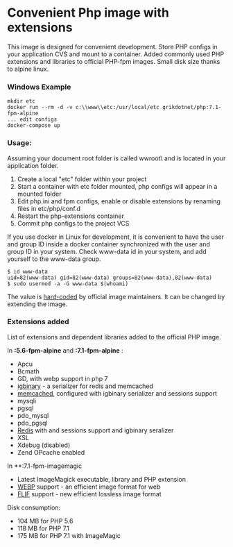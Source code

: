 # Convenient Php image with extensions

This image is designed for convenient development. Store PHP configs in your application CVS and mount to a container.
Added commonly used PHP extensions and libraries to official PHP-fpm images.
Small disk size thanks to alpine linux.

### Windows Example
```
mkdir etc
docker run --rm -d -v c:\\www\\etc:/usr/local/etc grikdotnet/php:7.1-fpm-alpine 
... edit configs
docker-compose up
```

### Usage:
Assuming your document root folder is called wwroot\ and is located in your application folder.
1. Create a local "etc" folder within your project
2. Start a container with etc folder mounted, php configs will appear in a mounted folder
3. Edit php.ini and fpm configs, enable or disable extensions by renaming files in etc/php/conf.d 
5. Restart the php-extensions container
6. Commit php configs to the project VCS

If you use docker in Linux for development, it is convenient to have the user and group ID inside a docker container synchronized with the user and group ID in your system. Check www-data id in your system, and add yourself to the www-data group.
```
$ id www-data
uid=82(www-data) gid=82(www-data) groups=82(www-data),82(www-data)
$ sudo usermod -a -G www-data $(whoami)
```
The value is [hard-coded](https://github.com/docker-library/php/blob/master/7.1/fpm/alpine/Dockerfile#L28) by official image maintainers. It can be changed by extending the image.

### Extensions added

List of extensions and dependent libraries added to the official PHP image.

In **:5.6-fpm-alpine** and **:7.1-fpm-alpine** :

* Apcu
* Bcmath
* GD, with webp support in php 7
* [igbinary](https://github.com/igbinary/igbinary) - a serializer for redis and memcached
* [memcached](https://github.com/php-memcached-dev/php-memcached/tree/php7), configured with igbinary serializer and sessions support
* mysqli
* pgsql
* pdo_mysql
* pdo_pgsql
* [Redis](https://github.com/phpredis/phpredis) with and sessions support and igbinary seralizer 
* XSL
* Xdebug (disabled)
* Zend OPcache enabled

In **:7.1-fpm-imagemagic
* Latest ImageMagick executable, library and PHP extension
* [WEBP](https://en.wikipedia.org/wiki/WebP) support - an efficient image format for web
* [FLIF](https://en.wikipedia.org/wiki/Free_Lossless_Image_Format) support - new efficient lossless image format

Disk consumption: 
* 104 MB for PHP 5.6
* 118 MB for PHP 7.1
* 175 MB for PHP 7.1 with ImageMagic
